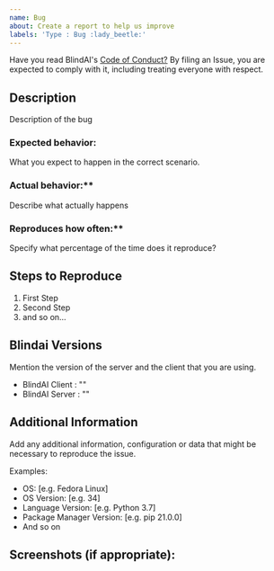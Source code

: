 ```yaml
---
name: Bug
about: Create a report to help us improve
labels: 'Type : Bug :lady_beetle:'
---
```


Have you read BlindAI's [Code of Conduct?](https://github.com/mithril-security/blindai/CODE_OF_CONDUCT.md) By filing an Issue, you are expected to comply with it, including treating everyone with respect.

## Description

Description of the bug 

### Expected behavior:

What you expect to happen in the correct scenario.

### Actual behavior:**

Describe what actually happens

### Reproduces how often:**

Specify what percentage of the time does it reproduce? 

## Steps to Reproduce

1. First Step
2. Second Step
3. and so on…

## Blindai Versions
Mention the version of the server and the client that you are using.

- BlindAI Client : ""
- BlindAI Server : ""

## Additional Information

Add any additional information, configuration or data that might be necessary to reproduce the issue.

Examples:
- OS: [e.g. Fedora Linux]
- OS Version: [e.g. 34]
- Language Version: [e.g. Python 3.7]
- Package Manager Version: [e.g. pip 21.0.0]
- And so on

## Screenshots (if appropriate):
